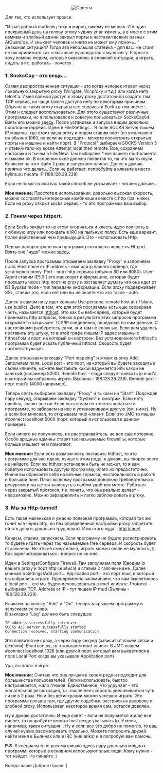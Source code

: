 &nbsp;

<p style='text-align: center'>
    <img src="/img/tit_advice.jpg" alt='Советы' />
</p>

Для тех, кто использует прокси.

"Играл добрый mudовец тихо и мирно, никому не мешал. И в один прекрасный день на голову этому чудику упал камень, а в месте с этим камнем и злобный админ закрыл порты и наставил всяких разных AtGuard'ов. И хныкает человек и никто не может ему помочь…"
Знакомая ситуация? Тогда эта небольшая статейка - для вас.
Не стоит ее воспринимать как пошаговое руководство к мультингу. Я просто хочу помочь людям, которые оказались в сложной ситуации, а играть, сидеть в irc, работать - хочется.

### 1. SocksCap - это вещь…

Самая распространенная ситуация - это когда человек играет через локальную закрытую proxy (Wingate, Winproxy и т.д.) или когда нету telnet'а. Имея прямой доступ к этому proxy достаточной создать там TCP сервис, но чаще такого доступа нету по некоторым причинам. Обычно на таких proxy открыты все сервисы и Socks в том числе :. Этим и следует воспользоваться.
Для этого существуют различные программки, но я пользовался и советую пользоваться
SocksCap64. Взять его можно [здесь](https://www.sockscap64.com/homepage/).
После установки и запуска видим довольно простой интерфейс. Идем в File/Settings…
В поле SOCKS Server пишем IP машины, где стоит ваша proxy и рядом ставим порт (по умолчанию он обычно 1080, но если не подходит - можете посмотреть открытые порты на машине и найти порт). В "Protocol" выбираем SOCKS Version 5 и ставим галочку возле Attempt local then remote. Все, сохраняем настройки и тычем в File/New. Там выбираем *.exe вашего mud-клиента и тыкаем ok. В основном окне должно появится то, на что вы тыкнули. Кликаем на этот файл 2 раза и запускаем клиент. Далее я думаю понятно что делать…Если не работает, попробуйте в клиенте вместо bylins.su писать IP (188.128.39.239)

Если не помогло или вас такой способ не устраивает - читаем дальше…

**Мое мнение:** Простота в использовании, довольно высокая скорость, можно составлять интересные комбинации вместе с http (см. ниже). Если на proxy открыт socks сервис - то это программка ваш выбор.

### 2. Гоним через httport.

Если Socks закрыт то не стоит огорчаться и класть идею поиграть в любимую игру или посидеть в IRC на пыльную полку. Есть еще вариант, более действенный чем предыдущий. Это - использовать Http.

Первая распространенная программа это класса является Httport. Взять сие "чудо" можно [здесь](https://www.htthost.com/).

После запуска программы открываем закладку "Proxy" и заполняем поля. Host name or IP address - имя или ip вашего сервера, где установлен proxy. Port - порт http сервиса (обычно 80 или 8080). User-Agent ставим IE5.0 ( это маскирует информацию, которая будет проходить через http порт на proxy и заставляет думать что она идет от IE)
Bypass mode - тип передачи информации. Если proxy поддерживает SSL, ставим это, если нет или вы не знаете что это такое - auto.

Далее в самом низу идет колонка Use personal remote host at (if blank, use public). Дело в том, что для этой программы есть еще серверная часть, называется [htthost](https://www.htthost.com/). Это как бы веб-сервер, который будет принимать http запросы, только в результате этих запросов программа открывает и закрывает TCP/IP соединения, передавая по ним данные. С настройками разберетесь сами, они там не сложные. Если вам удалось поставить эту штуку, то в этой графе пишем IP адрес машины с htthost'ом и порт, на который он настроен. Без установленного htthost'а программа будет искать публичный htthost. Скорость будет соответствующая.

Далее открываем закладку "Port mapping" и жмем кнопку Add. Заполняем поля. Local port - это порт, на который вы будете заходить в своем клиенте, можете выставить какой вздумается или какой не занятый (например 5000). Remote host - сюда следует вписать ip mud'а, в который вы собрались играть (Былины - 188.128.39.239). Remote port - порт mud'а (4000 например).

Теперь опять выбираем закладку "Proxy" и тыкаем на "Start". Подождав пару секунд, открываем закладку "System" и смотрим. Если нету ошибок, значит все ок. Если есть и вам не хочется копаться в программе, то забиваем на нее и устанавливаем другую (см. ниже). Ну а если бог миловал, то открываем mud-клиент. Если это JMC то пишем #connect localhost 5000 (порт, который я использовал в данном примере).

Если ничего не получилось, не расстраивайтесь, не все еще потеряно. Особо вредные админы ставят так называемые firewall'ы, которые больше мешают чем помогают.

**Мое мнение:** Если есть возможность поставить htthost, то это программа для вас идеал, лучше в этом роде, я думаю, вы скорее всего не найдете. Если же htthost установлен быть не может, то я вам советую использовать другую программу, благо их предостаточно. Иначе вы обрекаете себя на вечные тормоза, нестабильность в работе и большой пинг. Плюс ко всему программа довольно требовательна к ресурсам и пытается зависнуть в любом удобном месте. Работает через закрытый протокол, т.е. понять, что она реально делает - невозможно. Можно зафаерволить и легко заблокировать в proxy.

### 3. Мы за Http-tunnel!

Есть такая маленькая и ужасно полезная программа, которая так же гонит все через http, но без определенной настройки proxy запретить ей это делать довольно трудновато. Имя этого чуда - [http tunnel](https://http-tunnel.com/).

Качаем, ставим, запускаем. Если программу не будете регистрировать, то будете играть через так называемые free сервера. И скорость будет ограничена. Но это не смертельно, играть можно (если не мультить ;)). Как зарегистрироваться - вопрос не ко мне.

Идем в Settings/Configure Firewall. Там заполняем поля (Вводим ip вашего proxy и порт http сервиса) и ставим 2 галочки ниже. Далее мчимся в Settings/Add port… Application port - это порт mud, в который вы собрались играть. Одновременно запоминаем, что нам высветилось в local port - его мы будем использоваться в mud-клиенте. Protocol - выбираем TCP. Address or IP - тут пишем IP mud (Былины - 188.128.39.239).

Кликаем на кнопку "Add" и "Ок". Теперь закрываем программу и запускаем ее снова.  
В закладке "Log" должно быть следущее:  
```
IP address successfully retriever  
SOCKS 4/5 server successfully started  
Connection received, starting communication  
```

Это появится не сразу, а через пару секунд (зависит от вашей связи и везения).
Если все ок, то открываем mud-клиент. В JMC пишем #connect localhost 1028 (или другой порт, который вам высветился в поле Local Port когда вы указывали Application port)

Ура, вы опять в игре.

**Мое мнение:** Считаю что она лучшая в своем роде и подходит для большинства пользователей. Легко использовать, быстро настраивается, мало глюков. Единственное, что удручает - это желательная регистрация, т.к. после нее скорость увеличивается чуть ли не в 2 раза. Но и без регистрации можно успешно играть. Это программа прошла там, где другие подобные застряли на ваерволе и злобной proxy. Использовал некоторое время сам, остался доволен.

<i class='letter letter-n mt-4'>Н</i>у я думаю достаточно. И еще совет - если не получается и(или) все виснет, то попробуйте вместо host везде указывать Ip. У меня, например, такая ситуация :. Ну и если все это добро не помогло, то ваш случай нужно рассматривать отдельно. Можете попросить друзей найти меня в Былинах или в IRC (ник ariks) и я попробую вам помочь.

**P.S.** Я специально не рассматриваю здесь пару довольно мощных программ, которые в основном используют злые люди. Кому нужно - тот найдет. Не пинайте :)

<p class='text-right mt-4'>
Всегда ваше Доброе Прове :)
</p>